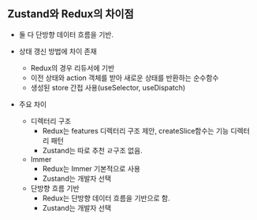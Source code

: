 ## Zustand와 Redux의 차이점

- 둘 다 단방향 데이터 흐름을 기반.
- 상태 갱신 방법에 차이 존재

  - Redux의 경우 리듀서에 기반
  - 이전 상태와 action 객체를 받아 새로운 상태를 반환하는 순수함수
  - 생성된 store 간접 사용(useSelector, useDispatch)

- 주요 차이
  - 디렉터리 구조
    - Redux는 features 디렉터리 구조 제안, createSlice함수는 기능 디렉터리 패턴
    - Zustand는 따로 추천 ㄹ구조 없음.
  - Immer
    - Redux는 Immer 기본적으로 사용
    - Zustand는 개발자 선택
  - 단방향 흐름 기반
    - Redux는 단방향 데이터 흐름을 기반으로 함.
    - Zustand는 개발자 선택
